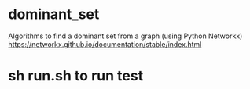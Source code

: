 # dominant_set
Algorithms to find a dominant set from a graph (using Python Networkx)
https://networkx.github.io/documentation/stable/index.html

# sh run.sh to run test
